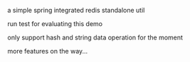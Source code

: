 a simple spring integrated redis standalone util

run test for evaluating this demo

only support hash and string data operation for the moment

more features on the way...
